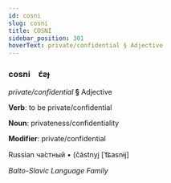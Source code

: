 ```yaml
---
id: cosni
slug: cosni
title: COSNİ
sidebar_position: 301
hoverText: private/confidential § Adjective
---
```


### cosni&emsp;<span kind="abugida">ꞇ́ƨɟ</span>

*private/confidential* **§** Adjective

**Verb**: to be private/confidential

**Noun**: privateness/confidentiality

**Modifier**: private/confidential

Russian ча́стный • (částnyj [ˈt͡ɕasnɨj]

*Balto-Slavic Language Family*